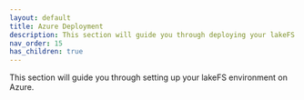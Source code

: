 ```yaml
---
layout: default
title: Azure Deployment
description: This section will guide you through deploying your lakeFS environment on Azure.
nav_order: 15
has_children: true
---
```


This section will guide you through setting up your lakeFS environment on Azure.
